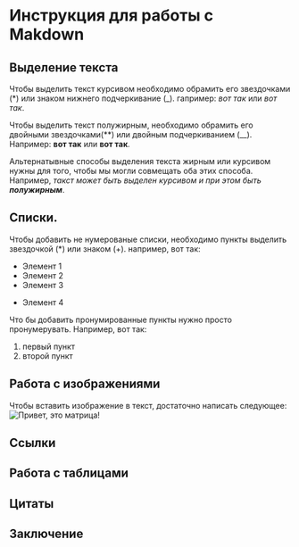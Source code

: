 # Инструкция для работы с Makdown

## Выделение текста

Чтобы выделить текст курсивом необходимо обрамить его звездочками (*) или знаком нижнего подчеркивание (_). гапример: *вот так* или _вот так_.

Чтобы выделить текст полужирным, необходимо обрамить его двойными звездочками(**) или двойным подчеркиванием (__). 
Например: **вот так** или __вот так__.

Альтернатывные способы выделения текста жирным или курсивом нужны для того, чтобы мы могли совмещать оба этих способа. Например, _такст может быть выделен курсивом и при этом быть **полужирным**_.

## Списки.
Чтобы добавить не нумерованые списки, необходимо пункты выделить звездочкой (*) или знаком (+).
например, вот так:
* Элемент 1
* Элемент 2
* Элемент 3
+ Элемент 4

Что бы добавить пронумированные пункты нужно просто пронумерувать.
Например, вот так:
1. первый пункт
2. второй пункт

## Работа с изображениями

Чтобы вставить изображение в текст, 
достаточно написать следующее:
![Привет, это матрица!](%D0%9C%D0%B0%D1%82%D1%80%D0%B8%D1%86%D0%B0.gif)
## Ссылки

## Работа с таблицами

## Цитаты

## Заключение